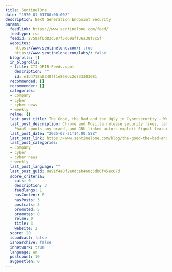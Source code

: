 ```yaml
---
title: SentinelOne
date: "1970-01-01T00:00:00Z"
description: Next Generation Endpoint Security
params:
  feedlink: https://www.sentinelone.com/feed/
  feedtype: rss
  feedid: 2758af6d83d587f5d60aff36a38f7c5f
  websites:
    https://www.sentinelone.com/: true
    https://www.sentinelone.com/labs/: false
  blogrolls: []
  in_blogrolls:
  - title: CTI-DFIR-Feeds.opml
    description: ""
    id: e1b4718a0340ff1e866dc2d733303081
  recommended: []
  recommender: []
  categories:
  - Company
  - cyber
  - cyber news
  - weekly
  relme: {}
  last_post_title: The Good, the Bad and the Ugly in Cybersecurity – Week 8
  last_post_description: Chrome and Mozilla release security fixes, latest Darcula
    PhaaS spoofs any brand, and GRU-linked actors exploit Signal feature for RCE.
  last_post_date: "2025-02-21T14:00:58Z"
  last_post_link: https://www.sentinelone.com/blog/the-good-the-bad-and-the-ugly-in-cybersecurity-week-8-6/
  last_post_categories:
  - Company
  - cyber
  - cyber news
  - weekly
  last_post_language: ""
  last_post_guid: 0a91f4a0f2e0dceb460c5db6f45ec07d
  score_criteria:
    cats: 0
    description: 3
    feedlangs: 1
    hasContent: 0
    hasPosts: 3
    postcats: 3
    promoted: 5
    promotes: 0
    relme: 0
    title: 3
    website: 2
  score: 20
  ispodcast: false
  isnoarchive: false
  innetwork: true
  language: en
  postcount: 10
  avgpostlen: 0
---
```

